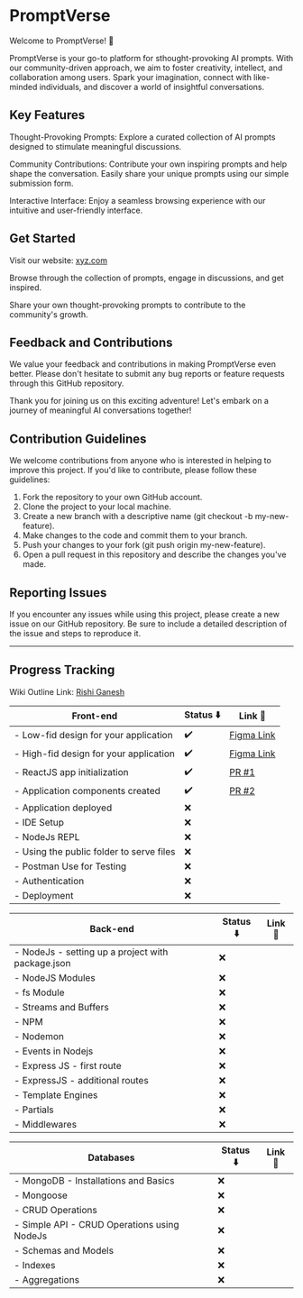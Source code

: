 # PromptVerse

Welcome to PromptVerse! 🚀

PromptVerse is your go-to platform for sthought-provoking AI prompts. With our community-driven approach, we aim to foster creativity, intellect, and collaboration among users. Spark your imagination, connect with like-minded individuals, and discover a world of insightful conversations. 

## Key Features

 Thought-Provoking Prompts: Explore a curated collection of AI prompts designed to stimulate meaningful discussions.
 
 Community Contributions: Contribute your own inspiring prompts and help shape the conversation. Easily share your unique prompts using our simple submission form. 

 Interactive Interface: Enjoy a seamless browsing experience with our intuitive and user-friendly interface. 
 
## Get Started

Visit our website: [xyz.com](link)

Browse through the collection of prompts, engage in discussions, and get inspired.

Share your own thought-provoking prompts to contribute to the community's growth.

## Feedback and Contributions

We value your feedback and contributions in making PromptVerse even better. Please don't hesitate to submit any bug reports or feature requests through this GitHub repository.

Thank you for joining us on this exciting adventure! Let's embark on a journey of meaningful AI conversations together!

## Contribution Guidelines

We welcome contributions from anyone who is interested in helping to improve this project. If you'd like to contribute, please follow these guidelines:

1. Fork the repository to your own GitHub account.
2. Clone the project to your local machine.
3. Create a new branch with a descriptive name (git checkout -b my-new-feature).
4. Make changes to the code and commit them to your branch.
5. Push your changes to your fork (git push origin my-new-feature).
6. Open a pull request in this repository and describe the changes you've made.

## Reporting Issues

If you encounter any issues while using this project, please create a new issue on our GitHub repository. Be sure to include a detailed description of the issue and steps to reproduce it.

-----------------------------------------------------------------------------------------------------------------------------------------------------------------------

## Progress Tracking 

Wiki Outline Link: [Rishi Ganesh](https://wiki.kalvium.community/s/0d75b67a-f5e1-4a4d-9632-4dd7c6559111)
 
| **Front-end**                                       |Status ⬇️|Link 🔗|
| --------------------------------------------------- | ------ | -------------- |
| - Low-fid design for your application               |✔️|[Figma Link](https://www.figma.com/file/ubDFcFMyF1oQHYMi8SDfr7/PromptVerse-MVP-Low-Fid?node-id=0%3A1&t=8rEnAbCQA6JkRWhG-1)|
| - High-fid design for your application              |✔️|[Figma Link](https://www.figma.com/file/pJuSvqsVbcjtYedazZ3Wwe/PromptVerse-MVP-High-Fid?node-id=0%3A1&t=juxvpX56JRkjZ05W-1)|
| - ReactJS app initialization                        |✔️|[PR #1](https://github.com/kalviumcommunity/PromptVerse/pull/3) |
| - Application components created                    |✔️|[PR #2](https://github.com/kalviumcommunity/PromptVerse/pull/4) |
| - Application deployed                              |❌| |
| - IDE Setup                                         |❌| |
| - NodeJs REPL                                       |❌| |
| - Using the public folder to serve files            |❌| |
| - Postman Use for Testing                           |❌| |
| - Authentication                                    |❌| |
| - Deployment                                        |❌| |

| **Back-end**                                        |Status ⬇️|Link 🔗|
| --------------------------------------------------- | ------ | -------------- |
| - NodeJs - setting up a project with package.json   |❌| |
| - NodeJS Modules                                    |❌| |
| - fs Module                                         |❌| |
| - Streams and Buffers                               |❌| |
| - NPM                                               |❌| |
| - Nodemon                                           |❌| |
| - Events in Nodejs                                  |❌| |
| - Express JS - first route                          |❌| |
| - ExpressJS - additional routes                     |❌| |
| - Template Engines                                  |❌| |
| - Partials                                          |❌| |       
| - Middlewares                                       |❌| |  

| **Databases**                                       |Status ⬇️|Link 🔗|
| --------------------------------------------------- | ------ | -------------- |
| - MongoDB - Installations and Basics                |❌| |
| - Mongoose                                          |❌| |
| - CRUD Operations                                   |❌| |
| - Simple API - CRUD Operations using NodeJs         |❌| |
| - Schemas and Models                                |❌| |
| - Indexes                                           |❌| |
| - Aggregations                                      |❌| |
